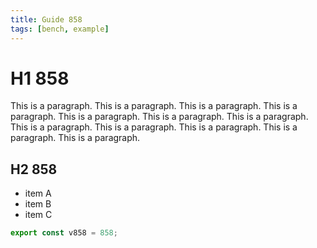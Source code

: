 ```yaml
---
title: Guide 858
tags: [bench, example]
---
```


# H1 858

This is a paragraph. This is a paragraph. This is a paragraph. This is a paragraph. This is a paragraph. This is a paragraph. This is a paragraph. This is a paragraph. This is a paragraph. This is a paragraph. This is a paragraph. This is a paragraph. 

## H2 858

- item A
- item B
- item C

```ts
export const v858 = 858;
```